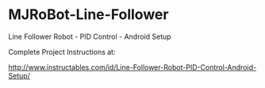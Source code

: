 # MJRoBot-Line-Follower
Line Follower Robot - PID Control - Android Setup

Complete Project Instructions at:

http://www.instructables.com/id/Line-Follower-Robot-PID-Control-Android-Setup/
